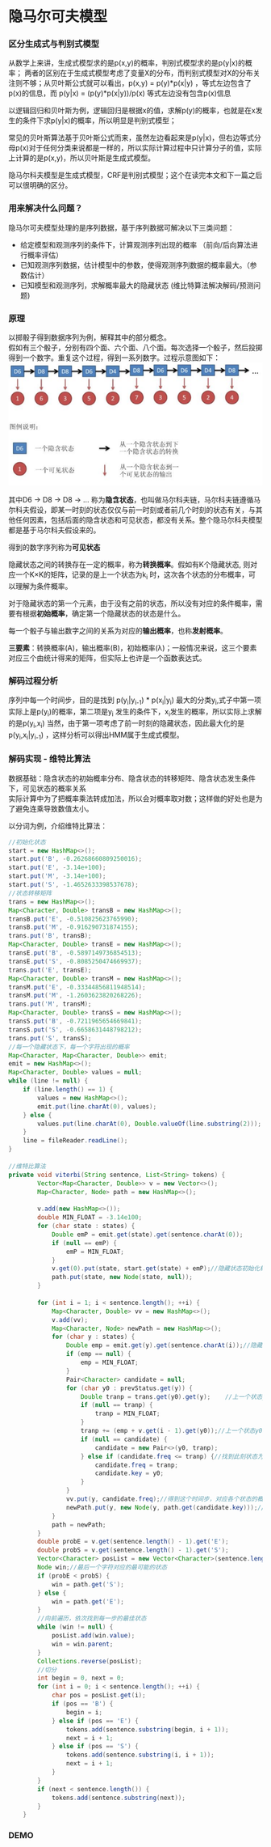 隐马尔可夫模型
====
### 区分生成式与判别式模型
从数学上来讲，生成式模型求的是p(x,y)的概率，判别式模型求的是p(y\|x)的概率；
两者的区别在于生成式模型考虑了变量X的分布，而判别式模型对X的分布关注则不够；从贝叶斯公式就可以看出，p(x,y) = p(y)\*p(x|y) ，等式左边包含了p(x)的信息，而 p(y\|x) = (p(y)\*p(x\|y))/p(x) 等式左边没有包含p(x)信息

以逻辑回归和贝叶斯为例，逻辑回归是根据x的值，求解p(y)的概率，也就是在x发生的条件下求p(y|x)的概率，所以明显是判别式模型；

常见的贝叶斯算法基于贝叶斯公式而来，虽然左边看起来是p(y\|x)，但右边等式分母p(x)对于任何分类来说都是一样的，所以实际计算过程中只计算分子的值，实际上计算的是p(x,y)，所以贝叶斯是生成式模型。

隐马尔科夫模型是生成式模型，CRF是判别式模型；这个在读完本文和下一篇之后可以很明确的区分。

### 用来解决什么问题？
隐马尔可夫模型处理的是序列数据，基于序列数据可解决以下三类问题：<br>
- 给定模型和观测序列的条件下，计算观测序列出现的概率 （前向/后向算法进行概率评估）
- 已知观测序列数据，估计模型中的参数，使得观测序列数据的概率最大。（参数估计）
- 已知模型和观测序列，求解概率最大的隐藏状态 (维比特算法解决解码/预测问题)

### 原理
以掷骰子得到数据序列为例，解释其中的部分概念。<br>
假如有三个骰子，分别有四个面、六个面、八个面。每次选择一个骰子，然后投掷得到一个数字。重复这个过程，得到一系列数字。过程示意图如下：<br>
![隐马尔科夫过程示意图](/docs/ml/images/13_1-1.jpg)

其中D6 -> D8 -> D8 -> ... 称为**隐含状态**，也叫做马尔科夫链，马尔科夫链遵循马尔科夫假设，即某一时刻的状态仅仅与前一时刻或者前几个时刻的状态有关，与其他任何因素，包括后面的隐含状态和可见状态，都没有关系。整个隐马尔科夫模型都是基于马尔科夫假设来的。

得到的数字序列称为**可见状态**

隐藏状态之间的转换存在一定的概率，称为**转换概率**。假如有K个隐藏状态, 则对应一个K×K的矩阵，记录的是上一个状态为k<sub>i</sub> 时，这次各个状态的分布概率，可以理解为条件概率。

对于隐藏状态的第一个元素，由于没有之前的状态，所以没有对应的条件概率，需要有根据**初始概率**，确定第一个隐藏状态的状态是什么。

每一个骰子与输出数字之间的关系为对应的**输出概率**，也称**发射概率**。

**三要素**：转换概率(A)，输出概率(B)，初始概率(λ)；一般情况来说，这三个要素对应三个由统计得来的矩阵，但实际上也许是一个函数表达式。

### 解码过程分析
序列中每一个时间步，目的是找到 p(y<sub>i</sub>|y<sub>i-1</sub>) * p(x<sub>i</sub>|y<sub>i</sub>)  最大的分类y<sub>i</sub>,式子中第一项实际上是p(y<sub>i</sub>)的概率，第二项是y<sub>i</sub> 发生的条件下，x<sub>i</sub>发生的概率，所以实际上求解的是p(y<sub>i</sub>,x<sub>i</sub>) 当然，由于第一项考虑了前一时刻的隐藏状态，因此最大化的是p(y<sub>i</sub>,x<sub>i</sub>|y<sub>i-1</sub>) ，这样分析可以得出HMM属于生成式模型。

### 解码实现 - 维特比算法
数据基础：隐含状态的初始概率分布、隐含状态的转移矩阵、隐含状态发生条件下，可见状态的概率关系<br>
实际计算中为了把概率乘法转成加法，所以会对概率取对数；这样做的好处也是为了避免连乘导致数值太小。

以分词为例，介绍维特比算法：
```JAVA
//初始化状态
start = new HashMap<>();
start.put('B', -0.26268660809250016);
start.put('E', -3.14e+100);
start.put('M', -3.14e+100);
start.put('S', -1.4652633398537678);
//状态转移矩阵
trans = new HashMap<>();
Map<Character, Double> transB = new HashMap<>();
transB.put('E', -0.510825623765990);
transB.put('M', -0.916290731874155);
trans.put('B', transB);
Map<Character, Double> transE = new HashMap<>();
transE.put('B', -0.5897149736854513);
transE.put('S', -0.8085250474669937);
trans.put('E', transE);
Map<Character, Double> transM = new HashMap<>();
transM.put('E', -0.33344856811948514);
transM.put('M', -1.2603623820268226);
trans.put('M', transM);
Map<Character, Double> transS = new HashMap<>();
transS.put('B', -0.7211965654669841);
transS.put('S', -0.6658631448798212);
trans.put('S', transS);
//每一个隐藏状态下，每一个字符出现的概率
Map<Character, Map<Character, Double>> emit;
emit = new HashMap<>();
Map<Character, Double> values = null;
while (line != null) {
    if (line.length() == 1) {
        values = new HashMap<>();
        emit.put(line.charAt(0), values);
    } else {
        values.put(line.charAt(0), Double.valueOf(line.substring(2)));
    }
    line = fileReader.readLine();
}

//维特比算法
private void viterbi(String sentence, List<String> tokens) {
        Vector<Map<Character, Double>> v = new Vector<>();
        Map<Character, Node> path = new HashMap<>();

        v.add(new HashMap<>());
        double MIN_FLOAT = -3.14e100;
        for (char state : states) {
            Double emP = emit.get(state).get(sentence.charAt(0));
            if (null == emP) {
                emP = MIN_FLOAT;
            }
            v.get(0).put(state, start.get(state) + emP);//隐藏状态初始化概率 × 该隐藏状态对应此汉字的概率
            path.put(state, new Node(state, null));
        }

        for (int i = 1; i < sentence.length(); ++i) {
            Map<Character, Double> vv = new HashMap<>();
            v.add(vv);
            Map<Character, Node> newPath = new HashMap<>();
            for (char y : states) {
                Double emp = emit.get(y).get(sentence.charAt(i));//隐藏状态对应这个词的概率
                if (emp == null) {
                    emp = MIN_FLOAT;
                }
                Pair<Character> candidate = null;
                for (char y0 : prevStatus.get(y)) {
                    Double tranp = trans.get(y0).get(y);    //上一个状态y0 转移到 y的概率
                    if (null == tranp) {
                        tranp = MIN_FLOAT;
                    }
                    tranp += (emp + v.get(i - 1).get(y0));//上一个状态y0的概率 × 转移y的概率 × y对应这个字的概率
                    if (null == candidate) {
                        candidate = new Pair<>(y0, tranp);
                    } else if (candidate.freq <= tranp) {//找到此刻状态为y时，最大的概率对应的前一个状态
                        candidate.freq = tranp;
                        candidate.key = y0;
                    }
                }
                vv.put(y, candidate.freq);//得到这个时间步，对应各个状态的概率
                newPath.put(y, new Node(y, path.get(candidate.key)));//记录路径，以便追溯
            }
            path = newPath;
        }
        double probE = v.get(sentence.length() - 1).get('E');
        double probS = v.get(sentence.length() - 1).get('S');
        Vector<Character> posList = new Vector<Character>(sentence.length());
        Node win;//最后一个字符对应的最可能的状态
        if (probE < probS) {
            win = path.get('S');
        } else {
            win = path.get('E');
        }
        //向前遍历，依次找到每一步的最佳状态
        while (win != null) {
            posList.add(win.value);
            win = win.parent;
        }
        Collections.reverse(posList);
        //切分
        int begin = 0, next = 0;
        for (int i = 0; i < sentence.length(); ++i) {
            char pos = posList.get(i);
            if (pos == 'B') {
                begin = i;
            } else if (pos == 'E') {
                tokens.add(sentence.substring(begin, i + 1));
                next = i + 1;
            } else if (pos == 'S') {
                tokens.add(sentence.substring(i, i + 1));
                next = i + 1;
            }
        }
        if (next < sentence.length()) {
            tokens.add(sentence.substring(next));
        }
    }
```



### DEMO
